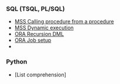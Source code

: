 ### SQL (TSQL, PL/SQL)
* [MSS Calling procedure from a procedure](scripts/procedure_output_call.sql)
* [MSS Dynamic execution](dynamic_parameters.sql)
* [ORA Recursion DML](recursion_dml.sql)
* [ORA Job setup](job.sql)
* 
### Python
* [List comprehension]
